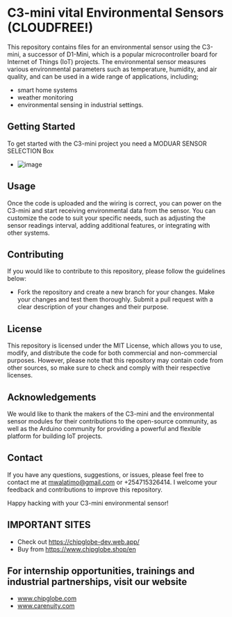 # C3-mini vital Environmental Sensors (CLOUDFREE!)
This repository contains files for an environmental sensor using the C3-mini, a successor of D1-Mini, which is a popular microcontroller board for Internet of Things (IoT) projects. The environmental sensor measures various environmental parameters such as temperature, humidity, and air quality, and can be used in a wide range of applications, including;
- smart home systems
- weather monitoring
- environmental sensing in industrial settings.

## Getting Started
To get started with the C3-mini project you need a MODUAR SENSOR SELECTION Box 
- ![image](https://user-images.githubusercontent.com/74060530/232207212-4e855820-2f56-4385-9eb0-b2f23c969ee6.png)

## Usage
Once the code is uploaded and the wiring is correct, you can power on the C3-mini and start receiving environmental data from the sensor. You can customize the code to suit your specific needs, such as adjusting the sensor readings interval, adding additional features, or integrating with other systems.

## Contributing
If you would like to contribute to this repository, please follow the guidelines below:

- Fork the repository and create a new branch for your changes.
Make your changes and test them thoroughly.
Submit a pull request with a clear description of your changes and their purpose.


## License
This repository is licensed under the MIT License, which allows you to use, modify, and distribute the code for both commercial and non-commercial purposes. However, please note that this repository may contain code from other sources, so make sure to check and comply with their respective licenses.

## Acknowledgements
We would like to thank the makers of the C3-mini and the environmental sensor modules for their contributions to the open-source community, as well as the Arduino community for providing a powerful and flexible platform for building IoT projects.

## Contact
If you have any questions, suggestions, or issues, please feel free to contact me  at mwalatimo@gmail.com or +254715326414. I welcome your feedback and contributions to improve this repository.

Happy hacking with your C3-mini environmental sensor!

## IMPORTANT SITES
- Check out https://chipglobe-dev.web.app/
- Buy from https://www.chipglobe.shop/en

## For internship opportunities, trainings and industrial partnerships, visit our website
-  www.chipglobe.com
-  www.carenuity.com
